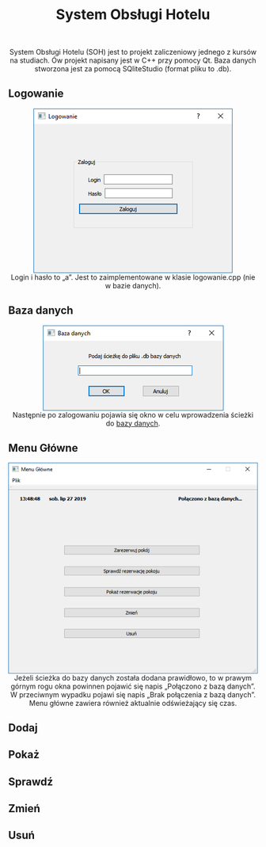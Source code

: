 <h1 align="center"> System Obsługi Hotelu</h1> <br>
<p align="center">
System Obsługi Hotelu (SOH) jest to projekt zaliczeniowy jednego z kursów na studiach. Ów projekt napisany jest w C++ przy pomocy Qt. Baza danych stworzona jest za pomocą SQliteStudio (format pliku to .db).
</p>

## Logowanie
<p align="center">
<img align="center" src="https://raw.githubusercontent.com/kacperpasnik/System-Obslugi-Hotelu/master/screens/logowanie.png"/><br>
Login i hasło to „a”. Jest to zaimplementowane w klasie logowanie.cpp (nie w bazie danych).
</p>

## Baza danych
<p align="center">
<img align="center" src="https://raw.githubusercontent.com/kacperpasnik/System-Obslugi-Hotelu/master/screens/bazadanych.png"/><br>
Następnie po zalogowaniu pojawia się okno w celu wprowadzenia ścieżki do <a target="_blank" rel="noopener noreferrer" href =https://github.com/kacperpasnik/System-Obslugi-Hotelu/tree/master/baza>bazy danych</a>.
</p>

## Menu Główne
<p align="center">
<img align="center" src="https://raw.githubusercontent.com/kacperpasnik/System-Obslugi-Hotelu/master/screens/menuglowne.png"/><br>
Jeżeli ścieżka do bazy danych została dodana prawidłowo, to w prawym górnym rogu okna powinnen pojawić się napis „Połączono z bazą danych”. W przeciwnym wypadku pojawi się napis „Brak połączenia z bazą danych”. <br>
Menu główne zawiera również aktualnie odświeżający się czas.
</p>

## Dodaj
<p align="center">
  
</p>

## Pokaż
<p align="center">
  
</p>

## Sprawdź
<p align="center">
  
</p>

## Zmień
<p align="center">
  
</p>

## Usuń
<p align="center">
  
</p>
